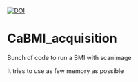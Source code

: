 [![DOI](https://zenodo.org/badge/161543973.svg)](https://zenodo.org/badge/latestdoi/161543973)

# CaBMI_acquisition
Bunch of code to run a BMI with scanimage 

It tries to use as few memory as possible

